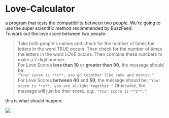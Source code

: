 # Love-Calculator
a program that tests the compatibility between two people. We're going to use the super scientific method recommended by BuzzFeed.  
To work out the love score between two people: 
> Take both people's names and check for the number of times the letters in the word TRUE occurs. Then check for the number of times the letters in the word LOVE occurs. Then combine these numbers to make a 2 digit number.  
For Love Scores **less than 10** or **greater than 90**, the message should be:  
`"Your score is **x**, you go together like coke and mentos."`  
For Love Scores **between 40** and **50**, the message should be:  `"Your score is **y**, you are alright together."` 
Otherwise, the message will just be their score. e.g.:  `"Your score is **z**."`

this is what should happen:  

![](https://cdn.fs.teachablecdn.com/nfSILIPSNaIOwWhPR5vr)
